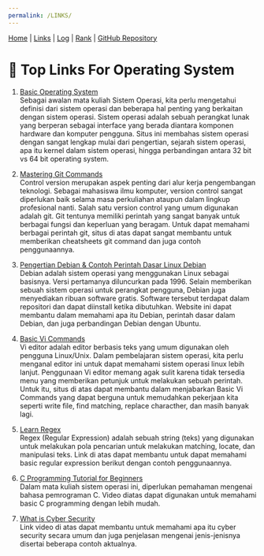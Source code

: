 ```yaml
---
permalink: /LINKS/
---
```


[Home](https://ardanisar.github.io/os212/) |  [Links](https://ardanisar.github.io/os212/LINKS/) | [Log](https://ardanisar.github.io/os212/TXT/mylog.txt) |  [Rank](https://ardanisar.github.io/os212/TXT/myrank.txt) | [GitHub Repository](https://github.com/ardanisar/os212)

# 📌 Top Links For Operating System

1. [Basic Operating System](https://www.guru99.com/operating-system-tutorial.html) <br>
Sebagai awalan mata kuliah Sistem Operasi, kita perlu mengetahui definisi dari sistem operasi dan beberapa hal penting yang berkaitan dengan sistem operasi. Sistem operasi adalah sebuah perangkat lunak yang berperan sebagai interface yang berada diantara komponen hardware dan komputer pengguna. Situs ini membahas sistem operasi dengan sangat lengkap mulai dari pengertian, sejarah sistem operasi, apa itu kernel dalam sistem operasi, hingga perbandingan antara 32 bit vs 64 bit operating system.

2. [Mastering Git Commands](https://towardsdatascience.com/mastering-git-commands-the-logic-behind-git-ad3fbcc6fb33) <br>
Control version merupakan aspek penting dari alur kerja pengembangan teknologi. Sebagai mahasiswa ilmu komputer, version control sangat diperlukan baik selama masa perkuliahan ataupun dalam lingkup profesional nanti. Salah satu version control yang umum digunakan adalah git. Git tentunya memiliki perintah yang sangat banyak untuk berbagai fungsi dan keperluan yang beragam. Untuk dapat memahami berbagai perintah git, situs di atas dapat sangat membantu untuk memberikan cheatsheets git command dan juga contoh penggunaannya. 

3. [Pengertian Debian & Contoh Perintah Dasar Linux Debian](https://qwords.com/blog/debian-adalah/)<br>
Debian adalah sistem operasi yang menggunakan Linux sebagai basisnya. Versi pertamanya diluncurkan pada 1996. Selain memberikan sebuah sistem operasi untuk perangkat pengguna, Debian juga menyediakan ribuan software gratis. Software tersebut terdapat dalam repositori dan dapat diinstall ketika dibutuhkan. Website ini dapat membantu dalam memahami apa itu Debian, perintah dasar dalam Debian, dan juga perbandingan Debian dengan Ubuntu.

4. [Basic Vi Commands](https://kb.iu.edu/d/afdc)<br>
Vi editor adalah editor berbasis teks yang umum digunakan oleh pengguna Linux/Unix. Dalam pembelajaran sistem operasi, kita perlu menganal editor ini untuk dapat memahami sistem operasi linux lebih lanjut. Penggunaan Vi editor memang agak sulit karena tidak tersedia menu yang memberikan petunjuk untuk melakukan sebuah perintah. Untuk itu, situs di atas dapat membantu dalam menjabarkan Basic Vi Commands yang dapat berguna untuk memudahkan pekerjaan kita seperti write file, find matching, replace characther, dan masih banyak lagi. 

5. [Learn Regex](https://github.com/dwyl/learn-regex) <br>
Regex (Regular Expression) adalah sebuah string (teks) yang digunakan untuk melakukan pola pencarian untuk melakukan matching, locate, dan manipulasi teks. Link di atas dapat membantu untuk dapat memahami basic regular expression berikut dengan contoh penggunaannya.

6. [C Programming Tutorial for Beginners](https://youtu.be/KJgsSFOSQv0) <br>
Dalam mata kuliah sistem operasi ini, diperlukan pemahaman mengenai bahasa pemrograman C. Video diatas dapat digunakan untuk memahami basic C programming dengan lebih mudah.

7. [What is Cyber Security](https://youtu.be/inWWhr5tnEA) <br>
Link video di atas dapat membantu untuk memahami apa itu cyber security secara umum dan juga penjelasan mengenai jenis-jenisnya disertai beberapa contoh aktualnya. 


